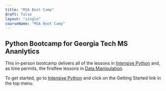 ```yaml
---
title: "MSA Boot Camp"
draft: false
layout: "single"
courseName: "MSA Boot Camp"
---
```


## Python Bootcamp for Georgia Tech MS Ananlytics

This in-person bootcamp delivers all of the lessons in [Intensive Python](/intensive-python) and, as time permits, the firstfew lessons in [Data Manipulation](/data-manipulation).

To get started, go to [Intensive Python](/intensive-python) and click on the Getting Started link in the top menu.
